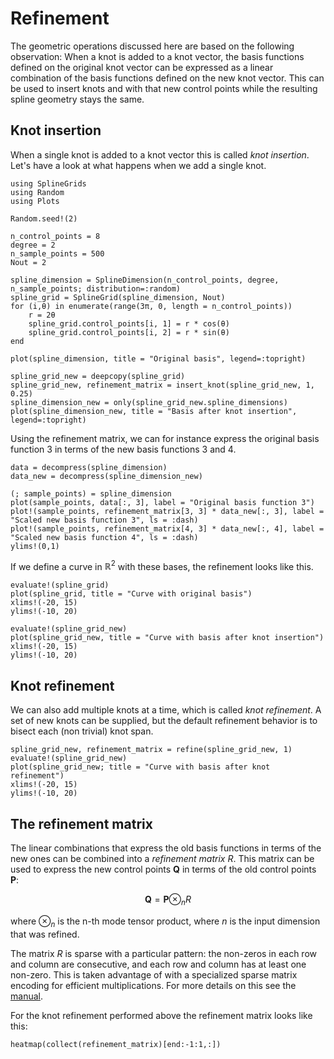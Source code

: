 # Refinement

The geometric operations discussed here are based on the following observation: When a knot is added to a knot vector, the basis functions defined on the original knot vector can be expressed as a linear combination of the basis functions defined on the new knot vector. This can be used to insert knots and with that new control points while the resulting spline geometry stays the same.

## Knot insertion

When a single knot is added to a knot vector this is called _knot insertion_. Let's have a look at what happens when we add a single knot.

```@example tutorial
using SplineGrids
using Random
using Plots

Random.seed!(2)

n_control_points = 8
degree = 2
n_sample_points = 500
Nout = 2

spline_dimension = SplineDimension(n_control_points, degree, n_sample_points; distribution=:random)
spline_grid = SplineGrid(spline_dimension, Nout)
for (i,θ) in enumerate(range(3π, 0, length = n_control_points))
    r = 2θ
    spline_grid.control_points[i, 1] = r * cos(θ)
    spline_grid.control_points[i, 2] = r * sin(θ)
end

plot(spline_dimension, title = "Original basis", legend=:topright)
```

```@example tutorial
spline_grid_new = deepcopy(spline_grid)
spline_grid_new, refinement_matrix = insert_knot(spline_grid_new, 1, 0.25)
spline_dimension_new = only(spline_grid_new.spline_dimensions)
plot(spline_dimension_new, title = "Basis after knot insertion", legend=:topright)
```

Using the refinement matrix, we can for instance express the original basis function 3 in terms of the new basis functions 3 and 4.

```@example tutorial
data = decompress(spline_dimension)
data_new = decompress(spline_dimension_new)

(; sample_points) = spline_dimension
plot(sample_points, data[:, 3], label = "Original basis function 3")
plot!(sample_points, refinement_matrix[3, 3] * data_new[:, 3], label = "Scaled new basis function 3", ls = :dash)
plot!(sample_points, refinement_matrix[4, 3] * data_new[:, 4], label = "Scaled new basis function 4", ls = :dash)
ylims!(0,1)
```

If we define a curve in $\mathbb{R}^2$ with these bases, the refinement looks like this.

```@example tutorial
evaluate!(spline_grid)
plot(spline_grid, title = "Curve with original basis")
xlims!(-20, 15)
ylims!(-10, 20)
```

```@example tutorial
evaluate!(spline_grid_new)
plot(spline_grid_new, title = "Curve with basis after knot insertion")
xlims!(-20, 15)
ylims!(-10, 20)
```

## Knot refinement

We can also add multiple knots at a time, which is called _knot refinement_. A set of new knots can be supplied, but the default refinement behavior is to bisect each (non trivial) knot span.

```@example tutorial
spline_grid_new, refinement_matrix = refine(spline_grid_new, 1)
evaluate!(spline_grid_new)
plot(spline_grid_new; title = "Curve with basis after knot refinement")
xlims!(-20, 15)
ylims!(-10, 20)
```

## The refinement matrix

The linear combinations that express the old basis functions in terms of the new ones can be combined into a _refinement matrix_ $R$. This matrix can be used to express the new control points $\mathbf{Q}$ in terms of the old control points $\mathbf{P}$:

$$
    \mathbf{Q} = \mathbf{P} \otimes_n R
$$

where $\otimes_n$ is the n-th mode tensor product, where $n$ is the input dimension that was refined.

The matrix $R$ is sparse with a particular pattern: the non-zeros in each row and column are consecutive, and each row and column has at least one non-zero. This is taken advantage of with a specialized sparse matrix encoding for efficient multiplications. For more details on this see the [manual](https://southendmusic.github.io/SplineGrids.jl/dev/manual/).

For the knot refinement performed above the refinement matrix looks like this:

```@example tutorial
heatmap(collect(refinement_matrix)[end:-1:1,:])
```